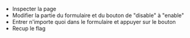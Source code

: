 
- Inspecter la page
- Modifier la partie du formulaire et du bouton de "disable" à "enable"
- Entrer n'importe quoi dans le formulaire et appuyer sur le bouton
- Recup le flag

